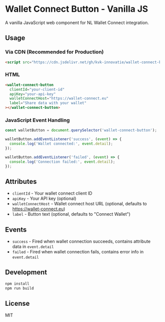 # Wallet Connect Button - Vanilla JS

A vanilla JavaScript web component for NL Wallet Connect integration.

## Usage

### Via CDN (Recommended for Production)

```html
<script src="https://cdn.jsdelivr.net/gh/kvk-innovatie/wallet-connect-button-vanillajs@v1.0.0/wallet-connect-button.js"></script>
```

### HTML

```html
<wallet-connect-button
  clientId="your-client-id"
  apiKey="your-api-key"
  walletConnectHost="https://wallet-connect.eu"
  label="Share data with your wallet"
></wallet-connect-button>
```

### JavaScript Event Handling

```javascript
const walletButton = document.querySelector('wallet-connect-button');

walletButton.addEventListener('success', (event) => {
  console.log('Wallet connected:', event.detail);
});

walletButton.addEventListener('failed', (event) => {
  console.log('Connection failed:', event.detail);
});
```

## Attributes

- `clientId` - Your wallet connect client ID
- `apiKey` - Your API key (optional)
- `walletConnectHost` - Wallet connect host URL (optional, defaults to https://wallet-connect.eu)
- `label` - Button text (optional, defaults to "Connect Wallet")

## Events

- `success` - Fired when wallet connection succeeds, contains attribute data in `event.detail`
- `failed` - Fired when wallet connection fails, contains error info in `event.detail`

## Development

```bash
npm install
npm run build
```

## License

MIT